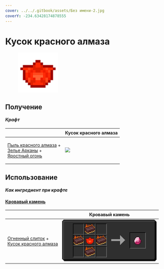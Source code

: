 ```yaml
---
cover: ../../.gitbook/assets/Без имени-2.jpg
coverY: -234.63428174878555
---
```


# Кусок красного алмаза

<figure><img src="../../.gitbook/assets/red_diamond_chunk_128.png" alt=""><figcaption></figcaption></figure>

## Получение

#### _Крафт_

| ㅤ                                                                                                                                                                   | Кусок красного алмаза                              |
| ------------------------------------------------------------------------------------------------------------------------------------------------------------------- | -------------------------------------------------- |
| <p><a href="red_glowcane_dust.md">Пыль красного алмаза</a> +<br><a href="weak_arcana_potion.md">Зелье Арканы</a> +<br><a href="fury_fire.md">Яростный огонь</a></p> | ![](../../.gitbook/assets/red\_diamond\_chunk.png) |

## Использование

#### _Как ингредиент при крафте_

#### [Кровавый камень](bloodgem.md)

| ㅤ                                                                                                                   | Кровавый камень                         |
| ------------------------------------------------------------------------------------------------------------------- | --------------------------------------- |
| <p><a href="fireite_ingot.md">Огненный слиток</a> +<br><a href="red_diamond_chunk.md">Кусок красного алмаза</a></p> | ![](../../.gitbook/assets/bloodgem.png) |
